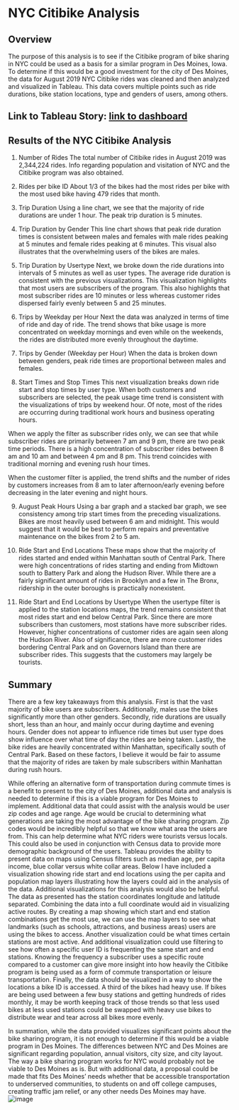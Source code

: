 # NYC Citibike Analysis

## Overview

The purpose of this analysis is to see if the Citibike program of bike sharing in NYC could be used as a basis for a similar program in Des Moines, Iowa. To determine if this would be a good investment for the city of Des Moines, the data for August 2019 NYC Citibike rides was cleaned and then analyzed and visualized in Tableau. This data covers multiple points such as ride durations, bike station locations, type and genders of users, among others.

## Link to Tableau Story: [link to dashboard](https://public.tableau.com/views/Book3_16562620049500/NYCCitibikeAnalysis?:language=en-US&:display_count=n&:origin=viz_share_link)

## Results of the NYC Citibike Analysis

1.	Number of Rides 
The total number of Citibike rides in August 2019 was 2,344,224 rides. Info regarding population and visitation of NYC and the Citibike program was also obtained. 
2.	Rides per bike ID
About 1/3 of the bikes had the most rides per bike with the most used bike having 479 rides that month.


3.	Trip Duration
Using a line chart, we see that the majority of ride durations are under 1 hour. The peak trip duration is 5 minutes.
4.	Trip Duration by Gender
This line chart shows that peak ride duration times is consistent between males and females with male rides peaking at 5 minutes and female rides peaking at 6 minutes. This visual also illustrates that the overwhelming users of the bikes are males.
5.	Trip Duration by Usertype
Next, we broke down the ride durations into intervals of 5 minutes as well as user types. The average ride duration is consistent with the previous visualizations. This visualization highlights that most users are subscribers of the program.  This also highlights that most subscriber rides are 10 minutes or less whereas customer rides dispersed fairly evenly between 5 and 25 minutes.


6.	Trips by Weekday per Hour
Next the data was analyzed in terms of time of ride and day of ride. The trend shows that bike usage is more concentrated on weekday mornings and even while on the weekends, the rides are distributed more evenly throughout the daytime.
7.	Trips by Gender (Weekday per Hour)
When the data is broken down between genders, peak ride times are proportional between males and females. 
8.	Start Times and Stop Times
This next visualization breaks down ride start and stop times by user type. When both customers and subscribers are selected, the peak usage time trend is consistent with the visualizations of trips by weekend hour. Of note, most of the rides are occurring during traditional work hours and business operating hours.

When we apply the filter as subscriber rides only, we can see that while subscriber rides are primarily between 7 am and 9 pm, there are two peak time periods. There is a high concentration of subscriber rides between 8 am and 10 am and between 4 pm and 8 pm. This trend coincides with traditional morning and evening rush hour times.

When the customer filter is applied, the trend shifts and the number of rides by customers increases from 8 am to later afternoon/early evening before decreasing in the later evening and night hours.


9.	August Peak Hours
Using a bar graph and a stacked bar graph, we see consistency among trip start times from the preceding visualizations. Bikes are most heavily used between 6 am and midnight. This would suggest that it would be best to perform repairs and preventative maintenance on the bikes from 2 to 5 am.


10.	Ride Start and End Locations
These maps show that the majority of rides started and ended within Manhattan south of Central Park. There were high concentrations of rides starting and ending from Midtown south to Battery Park and along the Hudson River. While there are a fairly significant amount of rides in Brooklyn and a few in The Bronx, ridership in the outer boroughs is practically nonexistent. 
11.	Ride Start and End Locations by Usertype
When the usertype filter is applied to the station locations maps, the trend remains consistent that most rides start and end below Central Park. Since there are more subscribers than customers, most stations have more subscriber rides. However, higher concentrations of customer rides are again seen along the Hudson River. Also of significance, there are more customer rides bordering Central Park and on Governors Island than there are subscriber rides. This suggests that the customers may largely be tourists. 




## Summary

There are a few key takeaways from this analysis. First is that the vast majority of bike users are subscribers. Additionally, males use the bikes significantly more than other genders. Secondly, ride durations are usually short, less than an hour, and mainly occur during daytime and evening hours. Gender does not appear to influence ride times but user type does show influence over what time of day the rides are being taken. Lastly, the bike rides are heavily concentrated within Manhattan, specifically south of Central Park. Based on these factors, I believe it would be fair to assume that the majority of rides are taken by male subscribers within Manhattan during rush hours.

While offering an alternative form of transportation during commute times is a benefit to present to the city of Des Moines, additional data and analysis is needed to determine if this is a viable program for Des Moines to implement. Additional data that could assist with the analysis would be user zip codes and age range. Age would be crucial to determining what generations are taking the most advantage of the bike sharing program. Zip codes would be incredibly helpful so that we know what area the users are from. This can help determine what NYC riders were tourists versus locals. This could also be used in conjunction with Census data to provide more demographic background of the users. Tableau provides the ability to present data on maps using Census filters such as median age, per capita income, blue collar versus white collar areas. Below I have included a visualization showing ride start and end locations using the per capita and population map layers illustrating how the layers could aid in the analysis of the data.
Additional visualizations for this analysis would also be helpful. The data as presented has the station coordinates longitude and latitude separated. Combining the data into a full coordinate would aid in visualizing active routes. By creating a map showing which start and end station combinations get the most use, we can use the map layers to see what landmarks (such as schools, attractions, and business areas) users are using the bikes to access. Another visualization could be what times certain stations are most active. And additional visualization could use filtering to see how often a specific user ID is frequenting the same start and end stations. Knowing the frequency a subscriber uses a specific route compared to a customer can give more insight into how heavily the Citibike program is being used as a form of commute transportation or leisure transportation. Finally, the data should be visualized in a way to show the locations a bike ID is accessed. A third of the bikes had heavy use. If bikes are being used between a few busy stations and getting hundreds of rides monthly, it may be worth keeping track of those trends so that less used bikes at less used stations could be swapped with heavy use bikes to distribute wear and tear across all bikes more evenly.

In summation, while the data provided visualizes significant points about the bike sharing program, it is not enough to determine if this would be a viable program in Des Moines. The differences between NYC and Des Moines are significant regarding population, annual visitors, city size, and city layout. The way a bike sharing program works for NYC would probably not be viable to Des Moines as is. But with additional data, a proposal could be made that fits Des Moines’ needs whether that be accessible transportation to underserved communities, to students on and off college campuses, creating traffic jam relief, or any other needs Des Moines may have.
![image](https://user-images.githubusercontent.com/101373173/176032707-0b63e233-d46d-4269-bfaf-ba46a7ce6760.png)
